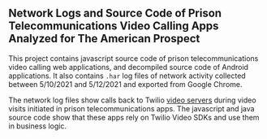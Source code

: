 ## Network Logs and Source Code of Prison Telecommunications Video Calling Apps Analyzed for The American Prospect

This project contains javascript source code of prison telecommunications video calling web applications, and decompiled source code of Android applications. It also contains `.har` log files of network activity collected between 5/10/2021 and 5/12/2021 and exported from Google Chrome.

The network log files show calls back to Twilio [video servers](https://www.twilio.com/docs/video/ip-addresses) during video visits initiated in prison telecommunications apps. The javascript and java source code show that these apps rely on Twilio Video SDKs and use them in business logic. 

